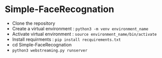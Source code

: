 # Simple-FaceRecognation

- Clone the repository
- Create a virtual environment : ```python3 -m venv environment_name```
- Activate virtual environment : ```source environment_name/bin/activate```
- Install requirments : ```pip install recquirements.txt```
- cd Simple-FaceRecognation
- ```python3 webstreaming.py runserver```
